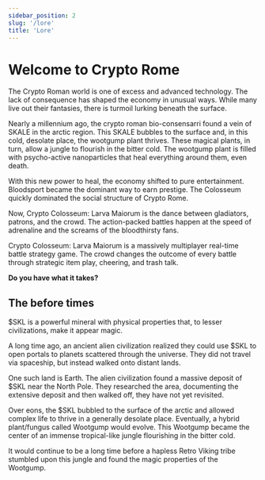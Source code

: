 ```yaml
---
sidebar_position: 2
slug: '/lore'
title: 'Lore'
---
```


# Welcome to Crypto Rome

The Crypto Roman world is one of excess and advanced technology.
The lack of consequence has shaped the economy in unusual ways.
While many live out their fantasies, there is turmoil lurking
beneath the surface.

Nearly a millennium ago, the crypto roman bio-consensarri found a
vein of SKALE in the arctic region. This SKALE bubbles to the
surface and, in this cold, desolate place, the wootgump plant
thrives. These magical plants, in turn, allow a jungle to flourish
in the bitter cold. The wootgump plant is filled with
psycho-active nanoparticles that heal everything around them, even
death.

With this new power to heal, the economy shifted to pure
entertainment. Bloodsport became the dominant way to earn
prestige. The Colosseum quickly dominated the social structure of
Crypto Rome.

Now, Crypto Colosseum: Larva Maiorum is the dance between
gladiators, patrons, and the crowd. The action-packed battles
happen at the speed of adrenaline and the screams of the
bloodthirsty fans.

Crypto Colosseum: Larva Maiorum is a massively multiplayer
real-time battle strategy game. The crowd changes the outcome of
every battle through strategic item play, cheering, and trash
talk.

**Do you have what it takes?**

## The before times

$SKL is a powerful mineral with physical properties that, to lesser civilizations, make it appear magic.

A long time ago, an ancient alien civilization realized they could use $SKL to open portals to planets scattered through the universe. They did not travel via spaceship, but instead walked onto distant lands.

One such land is Earth. The alien civilization found a massive deposit of $SKL near the North Pole. They researched the area, documenting the extensive deposit and then walked off, they have not yet revisited.

Over eons, the $SKL bubbled to the surface of the arctic and allowed complex life to thrive in a generally desolate place. Eventually, a hybrid plant/fungus called Wootgump would evolve. This Wootgump became the center of an immense tropical-like jungle flourishing in the bitter cold.

It would continue to be a long time before a hapless Retro Viking tribe stumbled upon this jungle and found the magic properties of the Wootgump.
